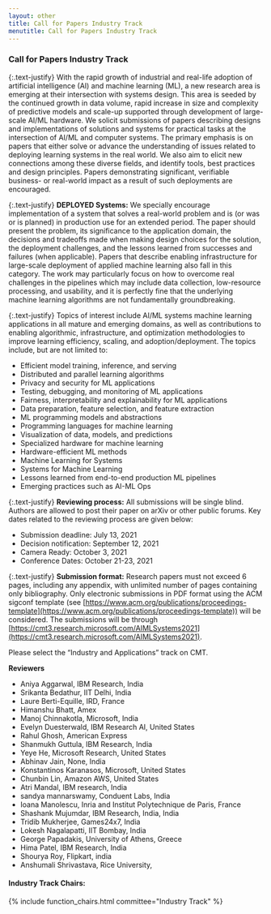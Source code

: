 ```yaml
---
layout: other
title: Call for Papers Industry Track
menutitle: Call for Papers Industry Track
---
```



### Call for Papers Industry Track

{:.text-justify}
With the rapid growth of industrial and real-life adoption of artificial intelligence (AI) and machine learning (ML), a new research area is emerging at their intersection with systems design. This area is seeded by the continued growth in data volume, rapid increase in size and complexity of predictive models and scale-up supported through development of large-scale AI/ML hardware. We solicit submissions of papers describing designs and implementations of solutions and systems for practical tasks at the intersection of AI/ML and computer systems. The primary emphasis is on papers that ​either solve or advance the understanding of ​issues related to deploying learning systems in the real world. We also aim to elicit new connections among these diverse fields, and identify tools, best practices and design principles.  Papers demonstrating ​significant, verifiable​ business- or real-world impact as a result of such deployments are encouraged.

{:.text-justify}
**DEPLOYED Systems:** We specially encourage implementation of a system that solves a real-world problem and is (or was or is planned) in production use for an extended period. The paper should present the problem, its significance to the application domain, the decisions and tradeoffs made when making design choices for the solution, the deployment challenges, and the lessons learned from successes and failures (when applicable). Papers that describe enabling infrastructure for large-scale deployment of applied machine learning also fall in this category. The work may particularly focus on how to overcome real challenges in the pipelines which may include data collection, low-resource processing, and usability, and it is perfectly fine that the underlying machine learning algorithms are not fundamentally groundbreaking.

{:.text-justify}
Topics of interest include AI/ML systems machine learning applications in all mature and emerging domains, as well as contributions to enabling algorithmic, infrastructure, and optimization methodologies to improve learning efficiency, scaling, and adoption/deployment. The topics include, but are not limited to:

* Efficient model training, inference, and serving
* Distributed and parallel learning algorithms
* Privacy and security for ML applications
* Testing, debugging, and monitoring of ML applications
* Fairness, interpretability and explainability for ML applications
* Data preparation, feature selection, and feature extraction
* ML programming models and abstractions
* Programming languages for machine learning
* Visualization of data, models, and predictions
* Specialized hardware for machine learning
* Hardware-efficient ML methods
* Machine Learning for Systems
* Systems for Machine Learning
* Lessons learned from end-to-end production ML pipelines
* Emerging practices such as AI-ML Ops

{:.text-justify}
**Reviewing process:** All submissions will be single blind. Authors are allowed to post their paper on arXiv or other public forums. Key dates related to the reviewing process are given below:

* Submission deadline: July 13, 2021
* Decision notification: September 12, 2021
* Camera Ready:  October 3, 2021
* Conference Dates:  October 21-23, 2021

{:.text-justify}
**Submission format:** Research papers must not exceed 6 pages, including any appendix, with unlimited number of pages containing only bibliography. Only electronic submissions in PDF format using the ACM sigconf template (see [https://www.acm.org/publications/proceedings-template](https://www.acm.org/publications/proceedings-template)) will be considered. The submissions will be through [https://cmt3.research.microsoft.com/AIMLSystems2021](https://cmt3.research.microsoft.com/AIMLSystems2021).

Please select the “Industry and Applications” track on CMT.

**Reviewers**

* Aniya Aggarwal, IBM Research, India
* Srikanta Bedathur, IIT Delhi, India
* Laure Berti-Equille, IRD, France
* Himanshu Bhatt, Amex
* Manoj Chinnakotla, Microsoft, India
* Evelyn Duesterwald, IBM Research AI, United States
* Rahul Ghosh, American Express
* Shanmukh Guttula, IBM Research, India
* Yeye He, Microsoft Research, United States
* Abhinav Jain, None, India
* Konstantinos Karanasos, Microsoft, United States
* Chunbin Lin, Amazon AWS, United States
* Atri Mandal, IBM research, India
* sandya mannarswamy, Conduent Labs, India
* Ioana Manolescu, Inria and Institut Polytechnique de Paris, France
* Shashank Mujumdar, IBM Research, India, India
* Tridib Mukherjee, Games24x7, India
* Lokesh Nagalapatti, IIT Bombay, India
* George Papadakis, University of Athens, Greece
* Hima Patel, IBM Research, India
* Shourya Roy, Flipkart, india
* Anshumali Shrivastava, Rice University,




#### Industry Track Chairs:

{% include function_chairs.html committee="Industry Track" %}

